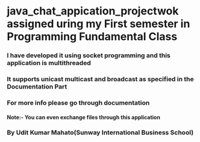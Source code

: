 # java_chat_appication_projectwok assigned uring my First semester in Programming Fundamental Class
### I have developed it using socket programming and this application is multithreaded
### It supports unicast multicast and broadcast as specified in the Documentation Part
### For more info please go through documentation
#### Note:- You can even exchange files through this application

### By Udit Kumar Mahato(Sunway International Business School)
